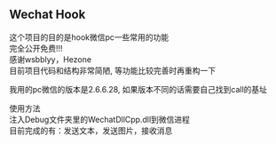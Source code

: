 <h2>Wechat Hook</h2>

这个项目的目的是hook微信pc一些常用的功能<br>
完全公开免费!!!<br>
感谢wsbblyy，Hezone<br>
目前项目代码和结构非常简陋, 等功能比较完善时再重构一下

我用的pc微信的版本是2.6.6.28, 如果版本不同的话需要自己找到call的基址

使用方法<br>
注入Debug文件夹里的WechatDllCpp.dll到微信进程<br>
目前完成的有：发送文本，发送图片，接收消息
